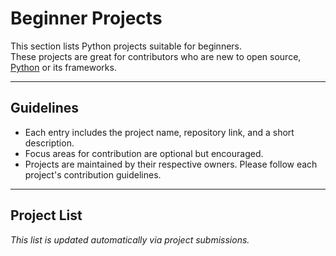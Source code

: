 # Beginner Projects

This section lists Python projects suitable for beginners.  
These projects are great for contributors who are new to open source, [Python](https://python.org) or its frameworks.

---

## Guidelines

- Each entry includes the project name, repository link, and a short description.
- Focus areas for contribution are optional but encouraged.
- Projects are maintained by their respective owners. Please follow each project's contribution guidelines.

---

## Project List

_This list is updated automatically via project submissions._
